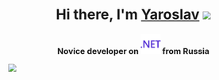<h1 align="center">Hi there, I'm <a href="[https://daniilshat.ru/](https://vk.com/id347581283)" target="_blank">Yaroslav</a> 
<img src="https://github.com/blackcater/blackcater/raw/main/images/Hi.gif" height="32"/></h1>
<h3 align="center">Novice developer on <img src="https://github.com/yaroslavfed/yaroslavfed/blob/main/%D0%91%D0%B5%D0%B7%20%D0%BD%D0%B0%D0%B7%D0%B2%D0%B0%D0%BD%D0%B8%D1%8F.svg" title="Git" **alt="Git" width="40" height="40"/> from Russia</h3>

![](http://github-profile-summary-cards.vercel.app/api/cards/profile-details?username=yaroslavfed&theme=discord_old_blurple)
